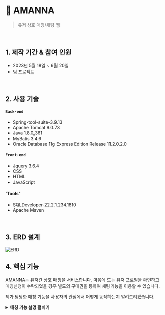 # :pushpin: AMANNA
> 유저 상호 매칭/채팅 웹
  

</br>

## 1. 제작 기간 & 참여 인원
- 2023년 5월 18일 ~ 6월 20일
- 팀 프로젝트

</br>

## 2. 사용 기술
#### `Back-end`
  - Spring-tool-suite-3.9.13
  - Apache Tomcat 9.0.73
  - Java 1.8.0_361
  - MyBatis 3.4.6
  - Oracle Database 11g Express Edition Release 11.2.0.2.0
 
#### `Front-end`
  - Jquery 3.6.4
  - CSS
  - HTML
  - JavaScript

#### 'Tools'
- SQLDeveloper-22.2.1.234.1810
- Apache Maven

</br>

## 3. ERD 설계
![ERD](https://github.com/Integerous/all-in-one/assets/139945914/871ba24e-20b4-4064-b2f3-2d35ed87c309)


## 4. 핵심 기능
AMANNA는 유저간 상호 매칭을 서비스합니다.
마음에 드는 유저 프로필을 확인하고 매칭신청이 수락되었을 경우 
별도의 구매권을 통하여 채팅기능을 이용할 수 있습니다.

제가 담당한 매칭 기능을 사용자의 관점에서 어떻게 동작하는지 알려드리겠습니다.

<details>
<summary><b>매칭 기능 설명 펼치기</b></summary>
<div markdown="1">

### 4.1. 가입된 유저 목록 ( 프로필 )
![일반 유저 목록](https://github.com/Integerous/all-in-one/assets/139945914/c8c69ceb-c2ff-42b4-960f-b0055edf195f)
- **유저목록 확인**
- DB member 테이블에 저장된 유저목록 데이터 리스트를 Mybatis를 이용하여 모두 가져옵니다.
- table에 body 영역에서 c:forEach 방식으로 list를 표현합니다


### 4.2. 유저 프로필 확인
![유저 프로필 확인](https://github.com/Integerous/all-in-one/assets/139945914/d9c60193-501a-4d9f-bd8d-1f5fadfd751e)
- 특정 유저의 프로필을 확인하고 로그인 상태에서 매칭을 신청할 수 있습니다.
- '신청하기' 클릭시, 클릭된 해당  id 값이 <a>태그 안으로 저장되어 보내집니다.
- <a href="getMember.do?id=${user.id }"> 신청하기<br>(상세보기)
						</a>
      
  
- 저장된 id값은 MemberVO 타입의 vo에 담기고 DAO를 통해 해당 id를 가진 유저의 모든 데이터를 가져옵니다
- 	public MemberVO getMember(MemberVO vo) {
		System.out.println("===> MyBatis 사용 getMember() 실행");
		mybatis.selectOne("memberDAO.getMember", vo);
		
		return mybatis.selectOne("memberDAO.getMember", vo);
	}

- 유저 회원가입 시 사진등록이 안 되었을 경우 '등록된 사진이 없습니다' 표시
-**코드 확인**
          <tr>
						<td><img alt="등록한 사진이 없습니다" src="pictures/${user.imgName }"
							id="profilePic"></td>
					</tr>

### 4.3 나의 매칭목록 ( 발신 / 수신 )
- ![나의 매칭목록](https://github.com/Integerous/all-in-one/assets/139945914/5ff31e1b-73e2-4160-a00f-be674c8854d9)
  - 화면 상단에 내가 받은 매칭, 하단에 보낸 매칭을 띄웁니다.
    
  - 수신된 매칭목록에서 특정 유저 프로필 확인
  - <td><a href="getCaller.do?seq=${match.seq }&id=${member.id}&matchId=${match.id}">프로필
		확인</a>
    </td>
  - getCaller.do 로 실행된 컨트롤러를 통해서 이전에 받은 match.seq, member.id, match.id 값을 근거로 DAO를 거쳐 화면에 표시됩니다.
    
-**코드 확인**
  - @RequestMapping("/getCaller.do")
	public String getCaller(MatchVO vo, Model model, HttpSession session) {
		// 세션에서 "member" 속성 값을 가져옴
	    MemberVO member = (MemberVO) session.getAttribute("member");
	    System.out.println("로그인 정보 : " + member);
		
		MatchVO caller = matchService.getCaller(vo);
		model.addAttribute("caller", caller); // Model 객체 사용 View에 데이터 전달
		System.out.println("caller의 이미지네임 : " + caller.getImgName());
		return "getCaller.jsp";
	}	
    
  -**발신자 확인***
    ![매칭 수락하기](https://github.com/Integerous/all-in-one/assets/139945914/a31447ae-5b75-4afc-8e8c-7b3824165d42)
  매칭 발신자의 프로필을 확인하고 수락/거절을 동작할 수 있습니다.

  - 수락 시 form에 담긴 input 타입 yesMatch.do가 실행되어 하단의 값을 근거로 DB 진행상태 컬럼에 '수락'으로 표시 됩니다.
    <input type="hidden" name="seq"	id="matchSeq"> <input type="submit" value="수락하기"
						onclick="setMatchAction('yesMatch.do')">
      
  -**요청 수락하기 (UPDATE)**
	public void yesMatch(MatchVO vo) {
		System.out.println("===> MyBatis 사용 yesMatch(vo) 실행");
		System.out.println("===> 담긴값 : " + vo);
		mybatis.update("yesMatch", vo);
	}

  -**요청 거절하기 (UPDATE)**
  - 수락과 같은 방식으로 컬럼에 '거절'로 표시됩니다.
  - 특이사항으로 거절,취소 상태인 경우 script를 통해 채팅실행을 방지했습니다.

-**코드 확인**
  - function chatTest(progress){
	if (progress === "거절") {
		alert("거절상태 입니다")
	} else if (progress === "수락") {
		alert("채팅을 시작합니다")
		window.open("chat.jsp","아만나 채팅","width=550, height=900");
	} else if (progress === "취소") {
		alert("신청취소 상태입니다")
	} else {
		alert("미응답 상태입니다")
	}
}


### 4.4. 수락 후 1대1 채팅
![보낸매칭 수락](https://github.com/Integerous/all-in-one/assets/139945914/e59383fd-20b4-4e22-a4fb-3a971aaa20ce)
이전에 스크립트 코드(window.open("chat.jsp","아만나 채팅","width=550, height=900");)를 통해 유저가 1대1 채팅을 할 수 있습니다. 

## 6. 회고 / 느낀점
